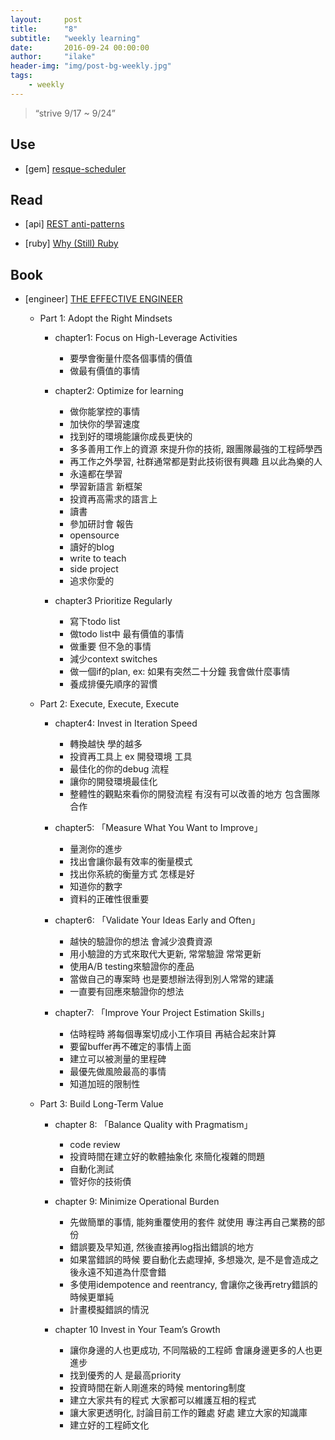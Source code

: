 ```yaml
---
layout:     post
title:      "8"
subtitle:   "weekly learning"
date:       2016-09-24 00:00:00
author:     "ilake"
header-img: "img/post-bg-weekly.jpg"
tags:
    - weekly
---
```

> “strive 9/17 ~ 9/24”

## Use
* <p>[gem] <a href="https://github.com/resque/resque-scheduler">resque-scheduler</a></p>

## Read

* <p>[api] <a href="https://marcelo-cure.blogspot.tw/2016/09/rest-anti-patterns.html?utm_source=wanqu.co&utm_campaign=Wanqu+Daily&utm_medium=website">REST anti-patterns</a></p>

* <p>[ruby] <a href="https://speakerdeck.com/a_matsuda/why-still-ruby">Why (Still) Ruby</a></p>


## Book

* <p>[engineer] <a href="http://www.theeffectiveengineer.com/">THE EFFECTIVE ENGINEER</a></p>

  * Part 1: Adopt the Right Mindsets

    * chapter1: Focus on High-Leverage Activities
      * 要學會衡量什麼各個事情的價值
      * 做最有價值的事情

    * chapter2: Optimize for learning
      * 做你能掌控的事情
      * 加快你的學習速度
      * 找到好的環境能讓你成長更快的
      * 多多善用工作上的資源 來提升你的技術, 跟團隊最強的工程師學西
      * 再工作之外學習, 社群通常都是對此技術很有興趣 且以此為樂的人
      * 永遠都在學習
      * 學習新語言 新框架
      * 投資再高需求的語言上
      * 讀書
      * 參加研討會 報告
      * opensource
      * 讀好的blog
      * write to teach
      * side project
      * 追求你愛的

    * chapter3 Prioritize Regularly
      * 寫下todo list
      * 做todo list中 最有價值的事情
      * 做重要 但不急的事情
      * 減少context switches
      * 做一個if的plan, ex: 如果有突然二十分鐘 我會做什麼事情
      * 養成排優先順序的習慣

  * Part 2: Execute, Execute, Execute

    * chapter4:  Invest in Iteration Speed
      * 轉換越快 學的越多
      * 投資再工具上 ex 開發環境 工具
      * 最佳化的你的debug 流程
      * 讓你的開發環境最佳化
      * 整體性的觀點來看你的開發流程 有沒有可以改善的地方 包含團隊合作

    * chapter5: 「Measure What You Want to Improve」
      * 量測你的進步
      * 找出會讓你最有效率的衡量模式
      * 找出你系統的衡量方式 怎樣是好
      * 知道你的數字
      * 資料的正確性很重要

    * chapter6: 「Validate Your Ideas Early and Often」
      * 越快的驗證你的想法 會減少浪費資源
      * 用小驗證的方式來取代大更新, 常常驗證 常常更新
      * 使用A/B testing來驗證你的產品
      * 當做自己的專案時 也是要想辦法得到別人常常的建議
      * 一直要有回應來驗證你的想法

    * chapter7: 「Improve Your Project Estimation Skills」
      * 估時程時 將每個專案切成小工作項目 再結合起來計算
      * 要留buffer再不確定的事情上面
      * 建立可以被測量的里程碑
      * 最優先做風險最高的事情
      * 知道加班的限制性

  * Part 3: Build Long-Term Value

    * chapter 8: 「Balance Quality with Pragmatism」
      * code review
      * 投資時間在建立好的軟體抽象化 來簡化複雜的問題
      * 自動化測試
      * 管好你的技術債

    * chapter 9: Minimize Operational Burden
      * 先做簡單的事情, 能夠重覆使用的套件 就使用 專注再自己業務的部份
      * 錯誤要及早知道, 然後直接再log指出錯誤的地方
      * 如果當錯誤的時候 要自動化去處理掉, 多想幾次, 是不是會造成之後永遠不知道為什麼會錯
      * 多使用idempotence and reentrancy, 會讓你之後再retry錯誤的時候更單純
      * 計畫模擬錯誤的情況

    * chapter 10 Invest in Your Team’s Growth
      * 讓你身邊的人也更成功, 不同階級的工程師 會讓身邊更多的人也更進步
      * 找到優秀的人 是最高priority
      * 投資時間在新人剛進來的時候 mentoring制度
      * 建立大家共有的程式 大家都可以維護互相的程式
      * 讓大家更透明化, 討論目前工作的難處 好處 建立大家的知識庫
      * 建立好的工程師文化
